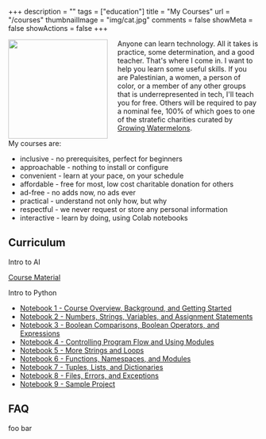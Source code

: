 +++
description = ""
tags = ["education"]
title = "My Courses"
url = "/courses"
thumbnailImage = "img/cat.jpg"
comments = false
showMeta = false
showActions = false
+++

<img style="margin-right: 20px" height="200" align="left" src="/img/cat.jpg" />

Anyone can learn technology. All it takes is practice, some determination, 
and a good teacher. That's where I come in. I want to help you learn some
useful skills. If you are Palestinian, a women, a person of color, or a member
of any other groups that is underrepresented in tech, I'll teach you for free.
Others will be required to pay a nominal fee, 100% of which goes to one of the
stratefic charities curated by
<a href="https://growingwatermelons.com" target="_blank">Growing Watermelons</a>.

My courses are:
- inclusive - no prerequisites, perfect for beginners
- approachable - nothing to install or configure
- convenient - learn at your pace, on your schedule
- affordable - free for most, low cost charitable donation for others
- ad-free - no adds now, no ads ever
- practical - understand not only how, but why
- respectful - we never request or store any personal information
- interactive - learn by doing, using Colab notebooks

## Curriculum

Intro to AI

<a target="_blank" href="/IntroAI.pdf">Course Material</a>

Intro to Python

- <a target="blank" href="https://colab.research.google.com/github/mco-gh/mco.dev/blob/master/notebooks/1_Welcome.ipynb">Notebook 1 - Course Overview, Background, and Getting Started</a>
- <a target="blank" href="https://colab.research.google.com/github/mco-gh/mco.dev/blob/master/notebooks/2_Variables.ipynb">Notebook 2 - Numbers, Strings, Variables, and Assignment Statements</a>
- <a target="blank" href="https://colab.research.google.com/github/mco-gh/mco.dev/blob/master/notebooks/3_Expressions.ipynb">Notebook 3 - Boolean Comparisons, Boolean Operators, and Expressions</a>
- <a target="blank" href="https://colab.research.google.com/github/mco-gh/mco.dev/blob/master/notebooks/4_Conditionals.ipynb">Notebook 4 - Controlling Program Flow and Using Modules</a>
- <a target="blank" href="https://colab.research.google.com/github/mco-gh/mco.dev/blob/master/notebooks/5_Loops.ipynb">Notebook 5 - More Strings and Loops</a>
- <a target="blank" href="https://colab.research.google.com/github/mco-gh/mco.dev/blob/master/notebooks/6_Functions.ipynb">Notebook 6 - Functions, Namespaces, and Modules</a>
- <a target="blank" href="https://colab.research.google.com/github/mco-gh/mco.dev/blob/master/notebooks/7_Iterables.ipynb">Notebook 7 - Tuples, Lists, and Dictionaries</a>
- <a target="blank" href="https://colab.research.google.com/github/mco-gh/mco.dev/blob/master/notebooks/8_Files.ipynb">Notebook 8 - Files, Errors, and Exceptions</a>
- <a target="blank" href="https://colab.research.google.com/github/mco-gh/mco.dev/blob/master/notebooks/9_Project.ipynb">Notebook 9 - Sample Project</a>

## FAQ

<summary>
foo
<detail>
bar
</detail>
</summary>


<!--more-->

<br>
<br>

